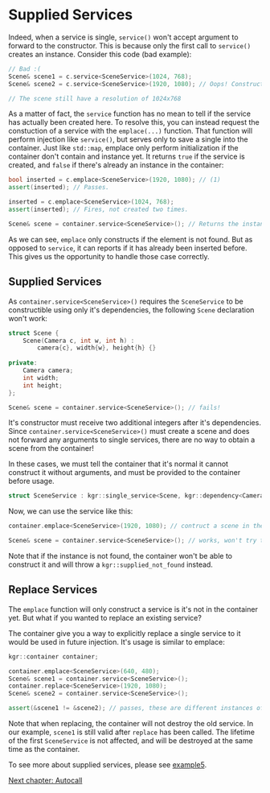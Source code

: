 Supplied Services
=================

Indeed, when a service is single, `service()` won't accept argument to forward to the constructor.
This is because only the first call to `service()` creates an instance. Consider this code (bad example):

```c++
// Bad :(
Scene& scene1 = c.service<SceneService>(1024, 768);
Scene& scene2 = c.service<SceneService>(1920, 1080); // Oops! Constructor not called! The instance is reused.

// The scene still have a resolution of 1024x768
```

As a matter of fact, the `service` function has no mean to tell if the service has actually been created here.
To resolve this, you can instead request the constuction of a service with the `emplace(...)` function.
That function will perform injection like `service()`, but serves only to save a single into the container.
Just like `std::map`, emplace only perform initialization if the container don't contain and instance yet.
It returns `true` if the service is created, and `false` if there's already an instance in the container:

```c++
bool inserted = c.emplace<SceneService>(1920, 1080); // (1)
assert(inserted); // Passes.

inserted = c.emplace<SceneService>(1024, 768);
assert(inserted); // Fires, not created two times.

Scene& scene = container.service<SceneService>(); // Returns the instance created at (1)
```

As we can see, `emplace` only constructs if the element is not found.
But as opposed to `service`, it can reports if it has already been inserted before.
This gives us the opportunity to handle those case correctly.

## Supplied Services

As `container.service<SceneService>()` requires the `SceneService` to be constructible using only it's dependencies, the following `Scene` declaration won't work:

```c++
struct Scene {
    Scene(Camera c, int w, int h) :
        camera{c}, width{w}, height{h} {}
    
private:
    Camera camera;
    int width;
    int height;
};

Scene& scene = container.service<SceneService>(); // fails!
```

It's constructor must receive two additional integers after it's dependencies.
Since `container.service<SceneService>()` must create a scene and does not forward any arguments to single services,
there are no way to obtain a scene from the container!

In these cases, we must tell the container that it's normal it cannot construct it without arguments,
and must be provided to the container before usage.

```c++
struct SceneService : kgr::single_service<Scene, kgr::dependency<CameraService>>, kgr::supplied {};
```

Now, we can use the service like this:

```c++
container.emplace<SceneService>(1920, 1080); // contruct a scene in the container.

Scene& scene = container.service<SceneService>(); // works, won't try to construct it.
```

Note that if the instance is not found, the container won't be able to construct it and will throw a `kgr::supplied_not_found` instead.

## Replace Services

The `emplace` function will only construct a service is it's not in the container yet. But what if you wanted to replace an existing service?

The container give you a way to explicitly replace a single service to it would be used in future injection. It's usage is similar to emplace:

```c++
kgr::container container;

container.emplace<SceneService>(640, 480);
Scene& scene1 = container.service<SceneService>();
container.replace<SceneService>(1920, 1080);
Scene& scene2 = container.service<SceneService>();

assert(&scene1 != &scene2); // passes, these are different instances of scenes
```

Note that when replacing, the container will not destroy the old service. In our example, `scene1` is still valid after `replace` has been called.
The lifetime of the first `SceneService` is not affected, and will be destroyed at the same time as the container.

To see more about supplied services, please see [example5](../examples/example5/example5.cpp).

[Next chapter: Autocall](section06_autowire.md)
